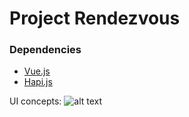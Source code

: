 # Project Rendezvous

### Dependencies
+ [Vue.js](https://vuejs.org/)
+ [Hapi.js](https://hapijs.com/)

UI concepts: ![alt text](https://github.com/amishmishra/mishupp-repo/blob/master/brainstrom/WireFrame.jpg "Wire Frame 1")
